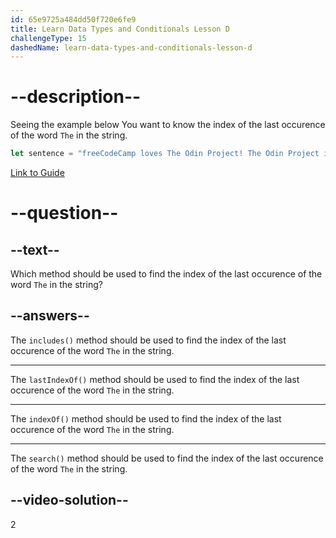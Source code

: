 ```yaml
---
id: 65e9725a484dd50f720e6fe9
title: Learn Data Types and Conditionals Lesson D
challengeType: 15
dashedName: learn-data-types-and-conditionals-lesson-d
---
```


# --description--

Seeing the example below You want to know the index of the last occurence of the word `The` in the string.

```javascript
let sentence = "freeCodeCamp loves The Odin Project! The Odin Project is great!";
```

<a href="https://www.freecodecamp.org/news/javascript-string-handbook" target="_blank"> Link to Guide </a>

# --question--

## --text--

Which method should be used to find the index of the last occurence of the word `The` in the string?

## --answers--

The `includes()` method should be used to find the index of the last occurence of the word `The` in the string.

---

The `lastIndexOf()` method should be used to find the index of the last occurence of the word `The` in the string.

---

The `indexOf()` method should be used to find the index of the last occurence of the word `The` in the string.

---

The `search()` method should be used to find the index of the last occurence of the word `The` in the string.

## --video-solution--

2
